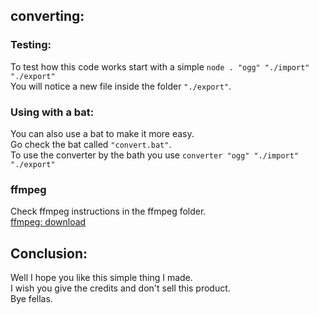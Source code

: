 ## converting:

### Testing:

To test how this code works start with a simple `node . "ogg" "./import" "./export"`<br>
You will notice a new file inside the folder `"./export"`.

### Using with a bat:

You can also use a bat to make it more easy.<br>
Go check the bat called `"convert.bat"`.<br>
To use the converter by the bath you use `converter "ogg" "./import" "./export"`

### ffmpeg

Check ffmpeg instructions in the ffmpeg folder.<br>
[ffmpeg: download](https://www.ffmpeg.org/download.html)

## Conclusion:

Well I hope you like this simple thing I made.<br>
I wish you give the credits and don't sell this product.<br>
Bye fellas.
